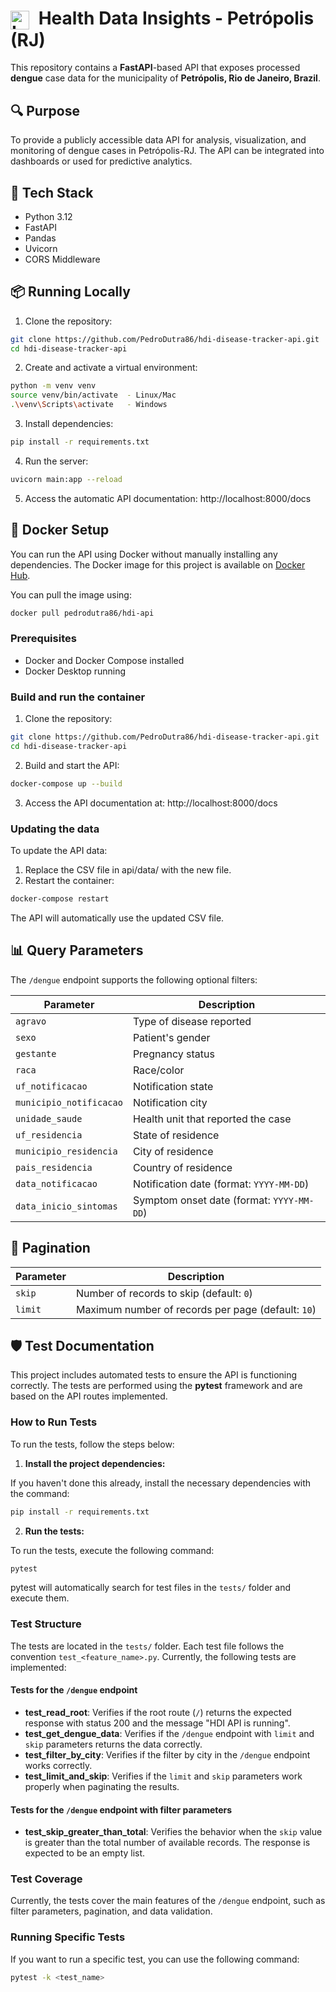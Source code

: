 # <img src="https://i.imgur.com/gl5r9LJ.png" alt="Logo" width="30" style="margin-right: 8px; vertical-align: middle;"/> Health Data Insights - Petrópolis (RJ)

This repository contains a **FastAPI**-based API that exposes processed **dengue** case data for the municipality of **Petrópolis, Rio de Janeiro, Brazil**.

## 🔍 Purpose

To provide a publicly accessible data API for analysis, visualization, and monitoring of dengue cases in Petrópolis-RJ. The API can be integrated into dashboards or used for predictive analytics.

## 🚀 Tech Stack

- Python 3.12
- FastAPI
- Pandas
- Uvicorn
- CORS Middleware

## 📦 Running Locally

1. Clone the repository:
  ```bash
  git clone https://github.com/PedroDutra86/hdi-disease-tracker-api.git
  cd hdi-disease-tracker-api
  ```

2. Create and activate a virtual environment:
  ```bash
  python -m venv venv
  source venv/bin/activate  - Linux/Mac
  .\venv\Scripts\activate   - Windows
  ```

3. Install dependencies:
  ```bash
  pip install -r requirements.txt
  ```

4. Run the server:
  ```bash
  uvicorn main:app --reload
  ```

5. Access the automatic API documentation:
  http://localhost:8000/docs

## 🐳 Docker Setup

You can run the API using Docker without manually installing any dependencies.
The Docker image for this project is available on [Docker Hub](https://hub.docker.com/repository/docker/pedrodutra86/hdi-api/general).

You can pull the image using:
  ```bash
  docker pull pedrodutra86/hdi-api
  ```

### Prerequisites

- Docker and Docker Compose installed
- Docker Desktop running

### Build and run the container

1. Clone the repository:
  ```bash
  git clone https://github.com/PedroDutra86/hdi-disease-tracker-api.git
  cd hdi-disease-tracker-api
  ```

2. Build and start the API:
  ```bash
  docker-compose up --build
  ```

3. Access the API documentation at: http://localhost:8000/docs

### Updating the data

To update the API data:

1. Replace the CSV file in api/data/ with the new file.
2. Restart the container:
  ```bash
  docker-compose restart
  ```

The API will automatically use the updated CSV file.

## 📊 Query Parameters

The `/dengue` endpoint supports the following optional filters:

| Parameter               | Description                                      |
|-------------------------|--------------------------------------------------|
| `agravo`                | Type of disease reported                         |
| `sexo`                  | Patient's gender                                 |
| `gestante`              | Pregnancy status                                 |
| `raca`                  | Race/color                                       |
| `uf_notificacao`        | Notification state                               |
| `municipio_notificacao` | Notification city                                |
| `unidade_saude`         | Health unit that reported the case               |
| `uf_residencia`         | State of residence                               |
| `municipio_residencia`  | City of residence                                |
| `pais_residencia`       | Country of residence                             |
| `data_notificacao`      | Notification date (format: `YYYY-MM-DD`)        |
| `data_inicio_sintomas`  | Symptom onset date (format: `YYYY-MM-DD`)       |

## 📌 Pagination

| Parameter | Description                                  |
|-----------|----------------------------------------------|
| `skip`    | Number of records to skip (default: `0`)     |
| `limit`   | Maximum number of records per page (default: `10`) |

## 🛡️ Test Documentation

This project includes automated tests to ensure the API is functioning correctly. The tests are performed using the **pytest** framework and are based on the API routes implemented.

### How to Run Tests

To run the tests, follow the steps below:

1. **Install the project dependencies:**

  If you haven't done this already, install the necessary dependencies with the command:

  ```bash
  pip install -r requirements.txt
  ```

2. **Run the tests:**

  To run the tests, execute the following command:

  ```bash
  pytest
  ```

  pytest will automatically search for test files in the `tests/` folder and execute them.

### Test Structure

The tests are located in the `tests/` folder. Each test file follows the convention `test_<feature_name>.py`. Currently, the following tests are implemented:

#### Tests for the `/dengue` endpoint

- **test_read_root**: Verifies if the root route (`/`) returns the expected response with status 200 and the message "HDI API is running".
- **test_get_dengue_data**: Verifies if the `/dengue` endpoint with `limit` and `skip` parameters returns the data correctly.
- **test_filter_by_city**: Verifies if the filter by city in the `/dengue` endpoint works correctly.
- **test_limit_and_skip**: Verifies if the `limit` and `skip` parameters work properly when paginating the results.

#### Tests for the `/dengue` endpoint with filter parameters

- **test_skip_greater_than_total**: Verifies the behavior when the `skip` value is greater than the total number of available records. The response is expected to be an empty list.
  
### Test Coverage

Currently, the tests cover the main features of the `/dengue` endpoint, such as filter parameters, pagination, and data validation.

### Running Specific Tests

If you want to run a specific test, you can use the following command:

  ```bash
  pytest -k <test_name>
  ```